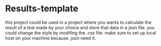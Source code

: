 # Results-template
this project could be used in a project where you wants to calculate the result of a test made by your choice and store that data in a json file.
you could change the style by modifing the .css file.
make sure to set up local host on your machine because .json need it.
